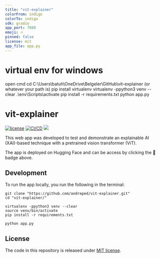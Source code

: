 ```yaml
---
title: "vit-explainer"
colorFrom: indigo
colorTo: indigo
sdk: gradio
app_port: 7860
emoji: 🔥
pinned: false
license: mit
app_file: app.py
---
```


# virtual env for windows

open cmd
cd C:\Users\batuh\OneDrive\Belgeler\GitHub\vit-explainer
(or whatever your path is)
pip install virtualenv
virtualenv -ppython3 venv --clear
.\env\Scripts\activate
pip install -r requirements.txt
python app.py

# vit-explainer

[![license](https://img.shields.io/github/license/DAVFoundation/captain-n3m0.svg?style=flat-square)](https://github.com/raidionics/AeroPath/blob/main/LICENSE.md)
[![CI/CD](https://github.com/andreped/vit-explainer/actions/workflows/deploy.yml/badge.svg)](https://github.com/andreped/vit-explainer/actions/workflows/deploy.yml)
<a target="_blank" href="https://huggingface.co/spaces/andreped/vit-explainer"><img src="https://img.shields.io/badge/🤗%20Hugging%20Face-Spaces-yellow.svg"></a>

This web app was developed to test and demonstrate an explainable AI (XAI)-based technique with a pretrained vision transformer (ViT).

The app is deployed on Hugging Face and can be access by clicking the 🤗 badge above.

## Development

To run the app locally, you run the following in the terminal:

```
git clone "https://github.com/andreped/vit-explainer.git"
cd "vit-explainer/"

virtualenv -ppython3 venv --clear
source venv/bin/activate
pip install -r requirements.txt

python app.py
```

## License

The code in this repository is released under [MIT license](https://github.com/andreped/vit-explainer/blob/main/LICENSE.md).

